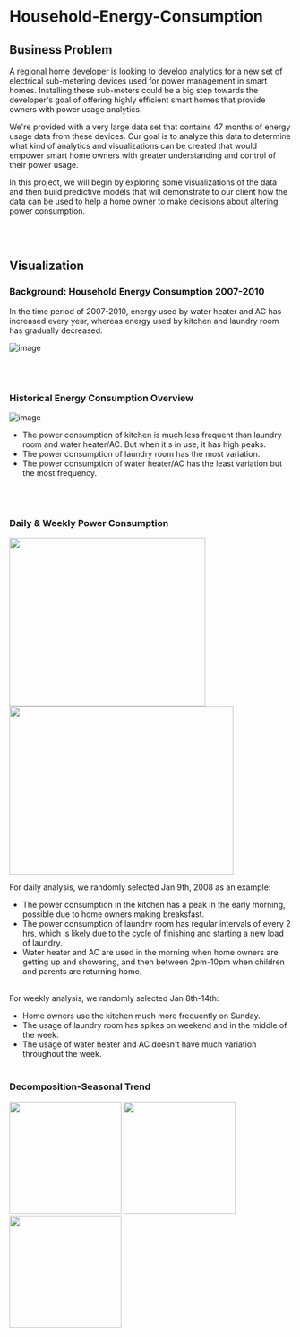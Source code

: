 # Household-Energy-Consumption
## Business Problem
A regional home developer is looking to develop analytics for a new set of electrical sub-metering devices used for power management in smart homes. Installing these sub-meters could be a big step towards the developer's goal of offering highly efficient smart homes that provide owners with power usage analytics.

We're provided with a very large data set that contains 47 months of energy usage data from these devices. Our goal is to analyze this data to determine what kind of analytics and visualizations can be created that would empower smart home owners with greater understanding and control of their power usage.

In this project, we will begin by exploring some visualizations of the data and then build predictive models that will demonstrate to our client how the data can be used to help a home owner to make decisions about altering power consumption.

<br/><br/>
## Visualization
### Background: Household Energy Consumption 2007-2010
In the time period of 2007-2010, energy used by water heater and AC has increased every year, whereas energy used by kitchen and laundry room has gradually decreased.

![image](https://user-images.githubusercontent.com/57699414/80930401-98f0e880-8d70-11ea-9543-3583a2900d2c.png)


<br/><br/>
### Historical Energy Consumption Overview

![image](https://user-images.githubusercontent.com/57699414/80930815-20d7f200-8d73-11ea-85bc-f9a05e22bb57.png)

- The power consumption of kitchen is much less frequent than laundry room and water heater/AC. But when it's in use, it has high peaks.
- The power consumption of laundry room has the most variation.
- The power consumption of water heater/AC has the least variation but the most frequency.


<br/><br/>
### Daily & Weekly Power Consumption

<p float="left">
   <img src="https://user-images.githubusercontent.com/57699414/80933395-cb0a4680-8d80-11ea-8ae4-4edf35d90082.png"
	height="300" width="350" />
   <img src="https://user-images.githubusercontent.com/57699414/80933786-43bdd280-8d82-11ea-9bda-68f1f80585b9.png"
	height="300" width="400" />
</p>

For daily analysis, we randomly selected Jan 9th, 2008 as an example:
- The power consumption in the kitchen has a peak in the early morning, possible due to home owners making breaksfast.
- The power consumption of laundry room has regular intervals of every 2 hrs, which is likely due to the cycle of finishing and starting a new load of laundry.
- Water heater and AC are used in the morning when home owners are getting up and showering, and then between 2pm-10pm when children and parents are returning home.
<br/><br/>

For weekly analysis, we randomly selected Jan 8th-14th:
- Home owners use the kitchen much more frequently on Sunday.
- The usage of laundry room has spikes on weekend and in the middle of the week.
- The usage of water heater and AC doesn't have much variation throughout the week.
<br/><br/>


### Decomposition-Seasonal Trend

<p float="left">
   <img src="https://user-images.githubusercontent.com/57699414/80935458-efb6ec00-8d89-11ea-961f-9f68cba3b2e3.png"
	height="200" width="200" />
   <img src="https://user-images.githubusercontent.com/57699414/80935483-137a3200-8d8a-11ea-87dc-87b749ae25d3.png"
	height="200" width="200" />
   <img src="https://user-images.githubusercontent.com/57699414/80935498-22f97b00-8d8a-11ea-8508-a43eedf11fe2.png"
	height="200" width="200" />
</p>





